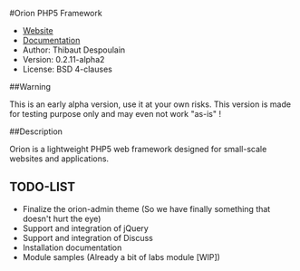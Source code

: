 #Orion PHP5 Framework

* [Website](http://bkcore.com)
* [Documentation](http://bkcore.com/orion-doc/)
* Author: Thibaut Despoulain
* Version: 0.2.11-alpha2
* License: BSD 4-clauses

##Warning

This is an early alpha version, use it at your own risks. This version is made for testing purpose only and may even not work "as-is" !

##Description

Orion is a lightweight PHP5 web framework designed for small-scale websites and applications.

## TODO-LIST

* Finalize the orion-admin theme (So we have finally something that doesn't hurt the eye)
* Support and integration of jQuery
* Support and integration of Discuss
* Installation documentation
* Module samples (Already a bit of labs module [WIP])